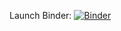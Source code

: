 Launch Binder: [![Binder](https://mybinder.org/badge_logo.svg)](https://mybinder.org/v2/gh/bencsf/bme_bsz2_vizualizaciok/master)
